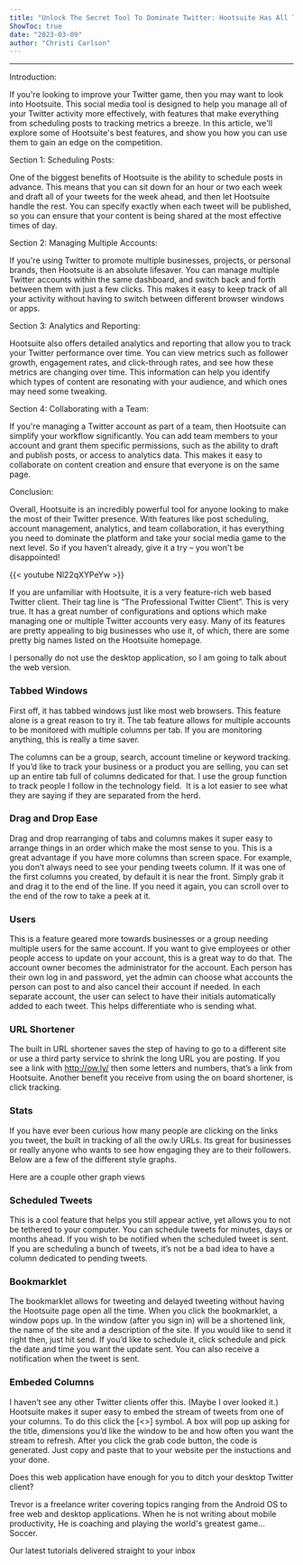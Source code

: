 ```yaml
---
title: "Unlock The Secret Tool To Dominate Twitter: Hootsuite Has All The Tricks You Need!"
ShowToc: true 
date: "2023-03-09"
author: "Christi Carlson"
---
```

*****
Introduction:

If you're looking to improve your Twitter game, then you may want to look into Hootsuite. This social media tool is designed to help you manage all of your Twitter activity more effectively, with features that make everything from scheduling posts to tracking metrics a breeze. In this article, we'll explore some of Hootsuite's best features, and show you how you can use them to gain an edge on the competition.

Section 1: Scheduling Posts:

One of the biggest benefits of Hootsuite is the ability to schedule posts in advance. This means that you can sit down for an hour or two each week and draft all of your tweets for the week ahead, and then let Hootsuite handle the rest. You can specify exactly when each tweet will be published, so you can ensure that your content is being shared at the most effective times of day.

Section 2: Managing Multiple Accounts:

If you're using Twitter to promote multiple businesses, projects, or personal brands, then Hootsuite is an absolute lifesaver. You can manage multiple Twitter accounts within the same dashboard, and switch back and forth between them with just a few clicks. This makes it easy to keep track of all your activity without having to switch between different browser windows or apps.

Section 3: Analytics and Reporting:

Hootsuite also offers detailed analytics and reporting that allow you to track your Twitter performance over time. You can view metrics such as follower growth, engagement rates, and click-through rates, and see how these metrics are changing over time. This information can help you identify which types of content are resonating with your audience, and which ones may need some tweaking.

Section 4: Collaborating with a Team:

If you're managing a Twitter account as part of a team, then Hootsuite can simplify your workflow significantly. You can add team members to your account and grant them specific permissions, such as the ability to draft and publish posts, or access to analytics data. This makes it easy to collaborate on content creation and ensure that everyone is on the same page.

Conclusion:

Overall, Hootsuite is an incredibly powerful tool for anyone looking to make the most of their Twitter presence. With features like post scheduling, account management, analytics, and team collaboration, it has everything you need to dominate the platform and take your social media game to the next level. So if you haven't already, give it a try – you won't be disappointed!

{{< youtube Nl22qXYPeYw >}} 



If you are unfamiliar with Hootsuite, it is a very feature-rich web based Twitter client. Their tag line is “The Professional Twitter Client”. This is very true. It has a great number of configurations and options which make managing one or multiple Twitter accounts very easy. Many of its features are pretty appealing to big businesses who use it, of which, there are some pretty big names listed on the Hootsuite homepage.
 
I personally do not use the desktop application, so I am going to talk about the web version.
 

 
### Tabbed Windows
 
First off, it has tabbed windows just like most web browsers. This feature alone is a great reason to try it. The tab feature allows for multiple accounts to be monitored with multiple columns per tab. If you are monitoring anything, this is really a time saver.
 
The columns can be a group, search, account timeline or keyword tracking. If you’d like to track your business or a product you are selling, you can set up an entire tab full of columns dedicated for that. I use the group function to track people I follow in the technology field.  It is a lot easier to see what they are saying if they are separated from the herd.
 
### Drag and Drop Ease
 
Drag and drop rearranging of tabs and columns makes it super easy to arrange things in an order which make the most sense to you. This is a great advantage if you have more columns than screen space. For example, you don’t always need to see your pending tweets column. If it was one of the first columns you created, by default it is near the front. Simply grab it and drag it to the end of the line. If you need it again, you can scroll over to the end of the row to take a peek at it.
 
### Users
 
This is a feature geared more towards businesses or a group needing multiple users for the same account. If you want to give employees or other people access to update on your account, this is a great way to do that. The account owner becomes the administrator for the account. Each person has their own log in and password, yet the admin can choose what accounts the person can post to and also cancel their account if needed. In each separate account, the user can select to have their initials automatically added to each tweet. This helps differentiate who is sending what.
 
### URL Shortener
 
The built in URL shortener saves the step of having to go to a different site or use a third party service to shrink the long URL you are posting. If you see a link with http://ow.ly/ then some letters and numbers, that’s a link from Hootsuite. Another benefit you receive from using the on board shortener, is click tracking.
 
### Stats
 
If you have ever been curious how many people are clicking on the links you tweet, the built in tracking of all the ow.ly URLs. Its great for businesses or really anyone who wants to see how engaging they are to their followers. Below are a few of the different style graphs.
 
Here are a couple other graph views
 
### Scheduled Tweets
 
This is a cool feature that helps you still appear active, yet allows you to not be tethered to your computer. You can schedule tweets for minutes, days or months ahead. If you wish to be notified when the scheduled tweet is sent. If you are scheduling a bunch of tweets, it’s not be a bad idea to have a column dedicated to pending tweets.
 
### Bookmarklet
 
The bookmarklet allows for tweeting and delayed tweeting without having the Hootsuite page open all the time. When you click the bookmarklet, a window pops up. In the window (after you sign in) will be a shortened link, the name of the site and a description of the site. If you would like to send it right then, just hit send. If you’d like to schedule it, click schedule and pick the date and time you want the update sent. You can also receive a notification when the tweet is sent.
 
### Embeded Columns
 
I haven’t see any other Twitter clients offer this. (Maybe I over looked it.) Hootsuite makes it super easy to embed the stream of tweets from one of your columns. To do this click the [<>] symbol. A box will pop up asking for the title, dimensions you’d like the window to be and how often you want the stream to refresh. After you click the grab code button, the code is generated. Just copy and paste that to your website per the instuctions and your done.
 
Does this web application have enough for you to ditch your desktop Twitter client?
 
Trevor is a freelance writer covering topics ranging from the Android OS to free web and desktop applications. When he is not writing about  mobile productivity, He is coaching and playing the world's greatest game... Soccer.
 
Our latest tutorials delivered straight to your inbox




